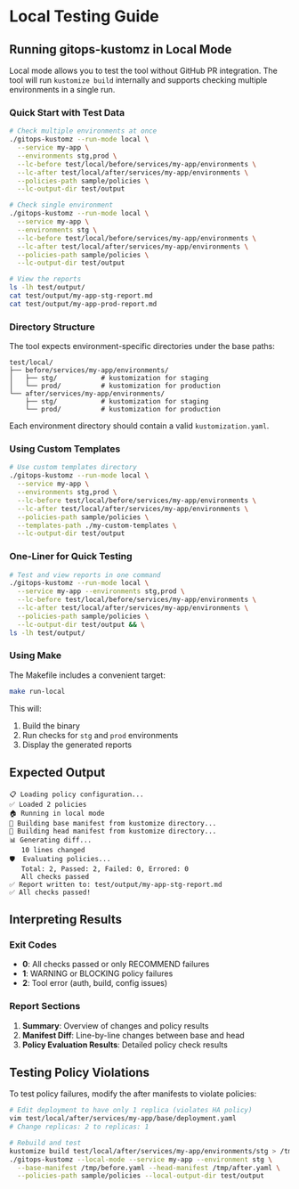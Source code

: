 # Local Testing Guide

## Running gitops-kustomz in Local Mode

Local mode allows you to test the tool without GitHub PR integration. The tool will run `kustomize build` internally and supports checking multiple environments in a single run.

### Quick Start with Test Data

```bash
# Check multiple environments at once
./gitops-kustomz --run-mode local \
  --service my-app \
  --environments stg,prod \
  --lc-before test/local/before/services/my-app/environments \
  --lc-after test/local/after/services/my-app/environments \
  --policies-path sample/policies \
  --lc-output-dir test/output

# Check single environment
./gitops-kustomz --run-mode local \
  --service my-app \
  --environments stg \
  --lc-before test/local/before/services/my-app/environments \
  --lc-after test/local/after/services/my-app/environments \
  --policies-path sample/policies \
  --lc-output-dir test/output

# View the reports
ls -lh test/output/
cat test/output/my-app-stg-report.md
cat test/output/my-app-prod-report.md
```

### Directory Structure

The tool expects environment-specific directories under the base paths:

```
test/local/
├── before/services/my-app/environments/
│   ├── stg/           # kustomization for staging
│   └── prod/          # kustomization for production
└── after/services/my-app/environments/
    ├── stg/           # kustomization for staging
    └── prod/          # kustomization for production
```

Each environment directory should contain a valid `kustomization.yaml`.

### Using Custom Templates

```bash
# Use custom templates directory
./gitops-kustomz --run-mode local \
  --service my-app \
  --environments stg,prod \
  --lc-before test/local/before/services/my-app/environments \
  --lc-after test/local/after/services/my-app/environments \
  --policies-path sample/policies \
  --templates-path ./my-custom-templates \
  --lc-output-dir test/output
```

### One-Liner for Quick Testing

```bash
# Test and view reports in one command
./gitops-kustomz --run-mode local \
  --service my-app --environments stg,prod \
  --lc-before test/local/before/services/my-app/environments \
  --lc-after test/local/after/services/my-app/environments \
  --policies-path sample/policies \
  --lc-output-dir test/output && \
ls -lh test/output/
```

### Using Make

The Makefile includes a convenient target:

```bash
make run-local
```

This will:
1. Build the binary
2. Run checks for `stg` and `prod` environments
3. Display the generated reports

## Expected Output

```
📋 Loading policy configuration...
✅ Loaded 2 policies
🏠 Running in local mode
🔨 Building base manifest from kustomize directory...
🔨 Building head manifest from kustomize directory...
📊 Generating diff...
   10 lines changed
🛡️  Evaluating policies...
   Total: 2, Passed: 2, Failed: 0, Errored: 0
   All checks passed
✅ Report written to: test/output/my-app-stg-report.md
✅ All checks passed!
```

## Interpreting Results

### Exit Codes
- **0**: All checks passed or only RECOMMEND failures
- **1**: WARNING or BLOCKING policy failures
- **2**: Tool error (auth, build, config issues)

### Report Sections
1. **Summary**: Overview of changes and policy results
2. **Manifest Diff**: Line-by-line changes between base and head
3. **Policy Evaluation Results**: Detailed policy check results

## Testing Policy Violations

To test policy failures, modify the after manifests to violate policies:

```bash
# Edit deployment to have only 1 replica (violates HA policy)
vim test/local/after/services/my-app/base/deployment.yaml
# Change replicas: 2 to replicas: 1

# Rebuild and test
kustomize build test/local/after/services/my-app/environments/stg > /tmp/after.yaml
./gitops-kustomz --local-mode --service my-app --environment stg \
  --base-manifest /tmp/before.yaml --head-manifest /tmp/after.yaml \
  --policies-path sample/policies --local-output-dir test/output
```

